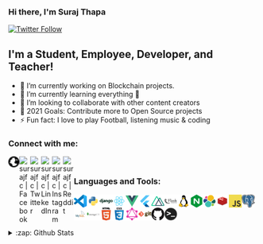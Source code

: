 ### Hi there, I'm Suraj Thapa

[![Twitter Follow](https://img.shields.io/twitter/follow/SurajFC?color=1DA1F2&logo=twitter&style=for-the-badge)](https://twitter.com/SurajFC)

## I'm a Student, Employee, Developer, and Teacher!

- 🔭 I’m currently working on Blockchain projects.
- 🌱 I’m currently learning everything 🤣
- 👯 I’m looking to collaborate with other content creators
- 🥅 2021 Goals: Contribute more to Open Source projects
- ⚡ Fun fact: I love to play Football, listening music & coding

### Connect with me:

[<img align="left" alt="millennials.com" width="22px" src="https://raw.githubusercontent.com/iconic/open-iconic/master/svg/globe.svg" />][website]
[<img align="left" alt="surajfc | Facebook" width="22px" src="https://cdn.jsdelivr.net/npm/simple-icons@v3/icons/facebook.svg" />][facebook]
[<img align="left" alt="surajfc | Twitter" width="22px" src="https://cdn.jsdelivr.net/npm/simple-icons@v3/icons/twitter.svg" />][twitter]
[<img align="left" alt="surajfc | LinkedIn" width="22px" src="https://cdn.jsdelivr.net/npm/simple-icons@v3/icons/linkedin.svg" />][linkedin]
[<img align="left" alt="surajfc | Instagram" width="22px" src="https://cdn.jsdelivr.net/npm/simple-icons@v3/icons/instagram.svg" />][instagram]
[<img align="left" alt="surajfc | Reddit" width="22px" src="https://cdn.jsdelivr.net/npm/simple-icons@v3/icons/reddit.svg" />][reddit]

<br />

### Languages and Tools:

[<img align="left" alt="Visual Studio Code" width="26px" src="https://raw.githubusercontent.com/github/explore/80688e429a7d4ef2fca1e82350fe8e3517d3494d/topics/visual-studio-code/visual-studio-code.png" />][github]
[<img align="left" alt="Python" width="26px" src="https://raw.githubusercontent.com/github/explore/80688e429a7d4ef2fca1e82350fe8e3517d3494d/topics/python/python.png" />][github]
[<img align="left" alt="Django" width="26px" src="https://raw.githubusercontent.com/github/explore/80688e429a7d4ef2fca1e82350fe8e3517d3494d/topics/django/django.png" />][github]
[<img align="left" alt="React" width="26px" src="https://raw.githubusercontent.com/github/explore/80688e429a7d4ef2fca1e82350fe8e3517d3494d/topics/react/react.png" />][github]
[<img align="left" alt="Vue" width="26px" src="https://raw.githubusercontent.com/github/explore/80688e429a7d4ef2fca1e82350fe8e3517d3494d/topics/vue/vue.png" />][github]
[<img align="left" alt="Flutter" width="26px" src="https://raw.githubusercontent.com/github/explore/80688e429a7d4ef2fca1e82350fe8e3517d3494d/topics/flutter/flutter.png" />][github]
[<img align="left" alt="Nuxt" width="26px" src="https://raw.githubusercontent.com/github/explore/d73b58ded658144cd29547485b8537306012eb86/topics/nuxt/nuxt.png" />][github]
[<img align="left" alt="Flask" width="26px" src="https://raw.githubusercontent.com/github/explore/d73b58ded658144cd29547485b8537306012eb86/topics/flask/flask.png" />][github]
[<img align="left" alt="Linux" width="26px" src="https://raw.githubusercontent.com/github/explore/80688e429a7d4ef2fca1e82350fe8e3517d3494d/topics/linux/linux.png" />][github]
[<img align="left" alt="Nginx" width="26px" src="https://raw.githubusercontent.com/github/explore/d73b58ded658144cd29547485b8537306012eb86/topics/nginx/nginx.png" />][github]
[<img align="left" alt="Elasticsearch" width="26px" src="https://raw.githubusercontent.com/github/explore/d73b58ded658144cd29547485b8537306012eb86/topics/elasticsearch/elasticsearch.png" />][github]
[<img align="left" alt="Redis" width="26px" src="https://raw.githubusercontent.com/github/explore/d73b58ded658144cd29547485b8537306012eb86/topics/redis/redis.png" />][github]
[<img align="left" alt="JavaScript" width="26px" src="https://raw.githubusercontent.com/github/explore/80688e429a7d4ef2fca1e82350fe8e3517d3494d/topics/javascript/javascript.png" />][github]
[<img align="left" alt="Postgres" width="26px" src="https://raw.githubusercontent.com/github/explore/80688e429a7d4ef2fca1e82350fe8e3517d3494d/topics/postgresql/postgresql.png" />][github]
[<img align="left" alt="MySQL" width="26px" src="https://raw.githubusercontent.com/github/explore/80688e429a7d4ef2fca1e82350fe8e3517d3494d/topics/mysql/mysql.png" />][github]
[<img align="left" alt="MongoDB" width="26px" src="https://raw.githubusercontent.com/github/explore/80688e429a7d4ef2fca1e82350fe8e3517d3494d/topics/mongodb/mongodb.png" />][github]
[<img align="left" alt="HTML5" width="26px" src="https://raw.githubusercontent.com/github/explore/80688e429a7d4ef2fca1e82350fe8e3517d3494d/topics/html/html.png" />][github]
[<img align="left" alt="CSS3" width="26px" src="https://raw.githubusercontent.com/github/explore/80688e429a7d4ef2fca1e82350fe8e3517d3494d/topics/css/css.png" />][github]
[<img align="left" alt="GraphQL" width="26px" src="https://raw.githubusercontent.com/github/explore/80688e429a7d4ef2fca1e82350fe8e3517d3494d/topics/graphql/graphql.png" />][github]
[<img align="left" alt="Git" width="26px" src="https://raw.githubusercontent.com/github/explore/80688e429a7d4ef2fca1e82350fe8e3517d3494d/topics/git/git.png" />][github]
[<img align="left" alt="GitHub" width="26px" src="https://raw.githubusercontent.com/github/explore/78df643247d429f6cc873026c0622819ad797942/topics/github/github.png" />][github]
[<img align="left" alt="Terminal" width="26px" src="https://raw.githubusercontent.com/github/explore/80688e429a7d4ef2fca1e82350fe8e3517d3494d/topics/terminal/terminal.png" />][github]

<br />
<br />
<br />
<br />
<details>
<summary>:zap: Github Stats</summary>

  <img align="left" alt="Suraj's Github Stats" src="https://github-readme-stats.codestackr.vercel.app/api?username=SurajFc&show_icons=true&hide_border=true" />

</details>

[website]: https://www.themillennialspress.com
[twitter]: https://twitter.com/SurajFC
[instagram]: https://instagram.com/suraj_fc
[linkedin]: https://www.linkedin.com/in/suraj4/
[reddit]: https://www.reddit.com/user/suraj_fc
[facebook]: https://www.facebook.com/surajthapafc
[github]: https://github.com/SurajFc
